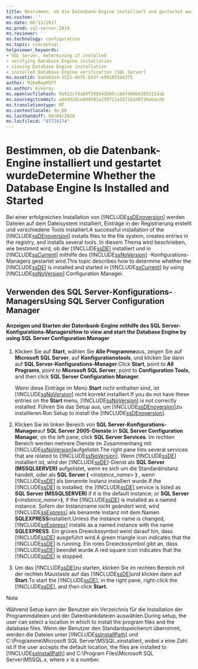 ```yaml
---
title: Bestimmen, ob die Datenbank-Engine installiert und gestartet wurde | Microsoft-Dokumentation
ms.custom: ''
ms.date: 06/13/2017
ms.prod: sql-server-2014
ms.reviewer: ''
ms.technology: configuration
ms.topic: conceptual
helpviewer_keywords:
- SQL Server, determining if installed
- verifying Database Engine installation
- viewing Database Engine installation
- installed Database Engine verification [SQL Server]
ms.assetid: babb02e4-3521-4b75-b5df-e09205594375
author: MikeRayMSFT
ms.author: mikeray
ms.openlocfilehash: 0a912cf4a89f208543605cc84f480b63955214ab
ms.sourcegitcommit: ad4d92dce894592a259721a1571b1d8736abacdb
ms.translationtype: MT
ms.contentlocale: de-DE
ms.lasthandoff: 08/04/2020
ms.locfileid: "87724174"
---
```

# <a name="determine-whether-the-database-engine-is-installed-and-started"></a><span data-ttu-id="af41a-102">Bestimmen, ob die Datenbank-Engine installiert und gestartet wurde</span><span class="sxs-lookup"><span data-stu-id="af41a-102">Determine Whether the Database Engine Is Installed and Started</span></span>
  <span data-ttu-id="af41a-103">Bei einer erfolgreichen Installation von [!INCLUDE[ssDEnoversion](../../includes/ssdenoversion-md.md)] werden Dateien auf dem Dateisystem installiert, Einträge in der Registrierung erstellt und verschiedene Tools installiert.</span><span class="sxs-lookup"><span data-stu-id="af41a-103">A successful installation of the [!INCLUDE[ssDEnoversion](../../includes/ssdenoversion-md.md)] installs files to the file system, creates entries in the registry, and installs several tools.</span></span> <span data-ttu-id="af41a-104">In diesem Thema wird beschrieben, wie bestimmt wird, ob der [!INCLUDE[ssDE](../../includes/ssde-md.md)] installiert und in [!INCLUDE[ssCurrent](../../includes/sscurrent-md.md)] mithilfe des [!INCLUDE[ssNoVersion](../../includes/ssnoversion-md.md)] -Konfigurations-Managers gestartet wird.</span><span class="sxs-lookup"><span data-stu-id="af41a-104">This topic describes how to determine whether the [!INCLUDE[ssDE](../../includes/ssde-md.md)] is installed and started in [!INCLUDE[ssCurrent](../../includes/sscurrent-md.md)] by using [!INCLUDE[ssNoVersion](../../includes/ssnoversion-md.md)] Configuration Manager.</span></span>  
  
##  <a name="using-sql-server-configuration-manager"></a><a name="SSMSProcedure"></a> <span data-ttu-id="af41a-105">Verwenden des SQL Server-Konfigurations-Managers</span><span class="sxs-lookup"><span data-stu-id="af41a-105">Using SQL Server Configuration Manager</span></span>  
  
#### <a name="how-to-view-and-start-the-database-engine-by-using-sql-server-configuration-manager"></a><span data-ttu-id="af41a-106">Anzeigen und Starten der Datenbank-Engine mithilfe des SQL Server-Konfigurations-Managers</span><span class="sxs-lookup"><span data-stu-id="af41a-106">How to view and start the Database Engine by using SQL Server Configuration Manager</span></span>  
  
1.  <span data-ttu-id="af41a-107">Klicken Sie auf **Start**, wählen Sie **Alle Programme**aus, zeigen Sie auf **Microsoft SQL Server**, auf **Konfigurationstools**, und klicken Sie dann auf **SQL Server-Konfigurations-Manager**.</span><span class="sxs-lookup"><span data-stu-id="af41a-107">Click **Start**, point to **All Programs**, point to **Microsoft SQL Server**, point to **Configuration Tools**, and then click **SQL Server Configuration Manager**.</span></span>  
  
     <span data-ttu-id="af41a-108">Wenn diese Einträge im Menü **Start** nicht enthalten sind, ist [!INCLUDE[ssNoVersion](../../includes/ssnoversion-md.md)] nicht korrekt installiert.</span><span class="sxs-lookup"><span data-stu-id="af41a-108">If you do not have these entries on the **Start** menu, [!INCLUDE[ssNoVersion](../../includes/ssnoversion-md.md)] is not correctly installed.</span></span> <span data-ttu-id="af41a-109">Führen Sie das Setup aus, um [!INCLUDE[ssDEnoversion](../../includes/ssdenoversion-md.md)]zu installieren.</span><span class="sxs-lookup"><span data-stu-id="af41a-109">Run Setup to install the [!INCLUDE[ssDEnoversion](../../includes/ssdenoversion-md.md)].</span></span>  
  
2.  <span data-ttu-id="af41a-110">Klicken Sie im linken Bereich von **SQL Server-Konfigurations-Manager**auf **SQL Server 2005-Dienste**.</span><span class="sxs-lookup"><span data-stu-id="af41a-110">In **SQL Server Configuration Manager**, on the left pane, click **SQL Server Services**.</span></span> <span data-ttu-id="af41a-111">Im rechten Bereich werden mehrere Dienste im Zusammenhang mit [!INCLUDE[ssNoVersion](../../includes/ssnoversion-md.md)]aufgelistet.</span><span class="sxs-lookup"><span data-stu-id="af41a-111">The right pane lists several services that are related to [!INCLUDE[ssNoVersion](../../includes/ssnoversion-md.md)].</span></span> <span data-ttu-id="af41a-112">Wenn [!INCLUDE[ssDE](../../includes/ssde-md.md)] installiert ist, wird der [!INCLUDE[ssDE](../../includes/ssde-md.md)]-Dienst als **SQL Server (MSSQLSERVER)** aufgelistet, wenn es sich um die Standardinstanz handelt, oder als **SQL Server (** \<*instance_name*> **)** , wenn [!INCLUDE[ssDE](../../includes/ssde-md.md)] als benannte Instanz installiert wurde.</span><span class="sxs-lookup"><span data-stu-id="af41a-112">If the [!INCLUDE[ssDE](../../includes/ssde-md.md)] is installed, the [!INCLUDE[ssDE](../../includes/ssde-md.md)] service is listed as **SQL Server (MSSQLSERVER)** if it is the default instance; or **SQL Server (**\<*instance_name*>**)**, if the [!INCLUDE[ssDE](../../includes/ssde-md.md)] is installed as a named instance.</span></span> <span data-ttu-id="af41a-113">Sofern der Instanzname nicht geändert wird, wird [!INCLUDE[ssExpress](../../includes/ssexpress-md.md)] als benannte Instanz mit dem Namen **SQLEXPRESS**installiert.</span><span class="sxs-lookup"><span data-stu-id="af41a-113">Unless the instance name is changed, [!INCLUDE[ssExpress](../../includes/ssexpress-md.md)] installs as a named instance with the name **SQLEXPRESS**.</span></span> <span data-ttu-id="af41a-114">Ein grünes Dreieckssymbol weist darauf hin, dass [!INCLUDE[ssDE](../../includes/ssde-md.md)] ausgeführt wird.</span><span class="sxs-lookup"><span data-stu-id="af41a-114">A green triangle icon indicates that the [!INCLUDE[ssDE](../../includes/ssde-md.md)] is running.</span></span> <span data-ttu-id="af41a-115">Ein rotes Dreieckssymbol gibt an, dass [!INCLUDE[ssDE](../../includes/ssde-md.md)] beendet wurde.</span><span class="sxs-lookup"><span data-stu-id="af41a-115">A red square icon indicates that the [!INCLUDE[ssDE](../../includes/ssde-md.md)] is stopped.</span></span>  
  
3.  <span data-ttu-id="af41a-116">Um das [!INCLUDE[ssDE](../../includes/ssde-md.md)]zu starten, klicken Sie im rechten Bereich mit der rechten Maustaste auf das [!INCLUDE[ssDE](../../includes/ssde-md.md)]und klicken dann auf **Start**.</span><span class="sxs-lookup"><span data-stu-id="af41a-116">To start the [!INCLUDE[ssDE](../../includes/ssde-md.md)], in the right pane, right-click the [!INCLUDE[ssDE](../../includes/ssde-md.md)], and then click **Start**.</span></span>  
  
> [!NOTE]  
>  <span data-ttu-id="af41a-117">Während Setup kann der Benutzer ein Verzeichnis für die Installation der Programmdateien und der Datenbankdateien auswählen.</span><span class="sxs-lookup"><span data-stu-id="af41a-117">During setup, the user can select a location in which to install the program files and the database files.</span></span> <span data-ttu-id="af41a-118">Wenn der Benutzer den Standardspeicherort übernimmt, werden die Dateien unter [!INCLUDE[ssInstallPath](../../includes/ssinstallpath-md.md)] und C:\Programme\Microsoft SQL Server\MSSQL.*x*installiert, wobei *x* eine Zahl ist.</span><span class="sxs-lookup"><span data-stu-id="af41a-118">If the user accepts the default location, the files are installed to [!INCLUDE[ssInstallPath](../../includes/ssinstallpath-md.md)] and C:\Program Files\Microsoft SQL Server\MSSQL.*x*, where *x* is a number.</span></span>  
  
  
